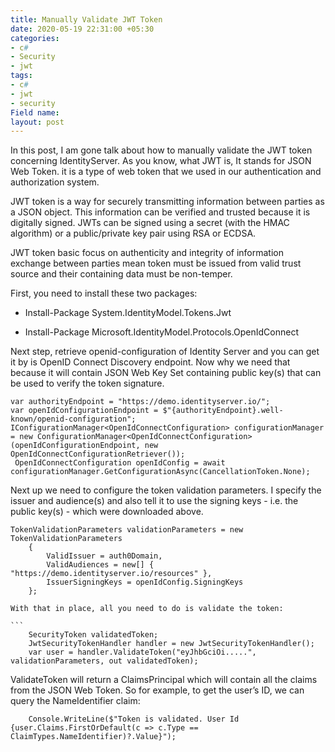 ```yaml
---
title: Manually Validate JWT Token
date: 2020-05-19 22:31:00 +05:30
categories:
- c#
- Security
- jwt
tags:
- c#
- jwt
- security
Field name: 
layout: post
---
```


In this post, I am gone talk about how to manually validate the JWT token concerning IdentityServer. As you know, what JWT is, It stands for JSON Web Token. it is a type of web token that we used in our authentication and authorization system.

JWT token is a way for securely transmitting information between parties as a JSON object. This information can be verified and trusted because it is digitally signed. JWTs can be signed using a secret (with the HMAC algorithm) or a public/private key pair using RSA or ECDSA.

JWT token basic focus on authenticity and integrity of information exchange between parties mean token must be issued from valid trust source and their containing data must be non-temper.

First, you need to install these two packages:

* Install-Package System.IdentityModel.Tokens.Jwt

* Install-Package Microsoft.IdentityModel.Protocols.OpenIdConnect

Next step, retrieve openid-configuration of Identity Server and you can get it by is OpenID Connect Discovery endpoint. Now why we need that because it will contain JSON Web Key Set containing public key(s) that can be used to verify the token signature.

    var authorityEndpoint = "https://demo.identityserver.io/";
    var openIdConfigurationEndpoint = $"{authorityEndpoint}.well-known/openid-configuration";
    IConfigurationManager<OpenIdConnectConfiguration> configurationManager = new ConfigurationManager<OpenIdConnectConfiguration>(openIdConfigurationEndpoint, new OpenIdConnectConfigurationRetriever());
     OpenIdConnectConfiguration openIdConfig = await configurationManager.GetConfigurationAsync(CancellationToken.None);

Next up we need to configure the token validation parameters. I specify the issuer and audience(s) and also tell it to use the signing keys - i.e. the public key(s) - which were downloaded above.

    TokenValidationParameters validationParameters = new TokenValidationParameters
        {
            ValidIssuer = auth0Domain,
            ValidAudiences = new[] { "https://demo.identityserver.io/resources" },
            IssuerSigningKeys = openIdConfig.SigningKeys
        };
    
    With that in place, all you need to do is validate the token:
    
    ```
        SecurityToken validatedToken;
        JwtSecurityTokenHandler handler = new JwtSecurityTokenHandler();
        var user = handler.ValidateToken("eyJhbGciOi.....", validationParameters, out validatedToken);

ValidateToken will return a ClaimsPrincipal which will contain all the claims from the JSON Web Token. So for example, to get the user’s ID, we can query the NameIdentifier claim:

        Console.WriteLine($"Token is validated. User Id {user.Claims.FirstOrDefault(c => c.Type == ClaimTypes.NameIdentifier)?.Value}");